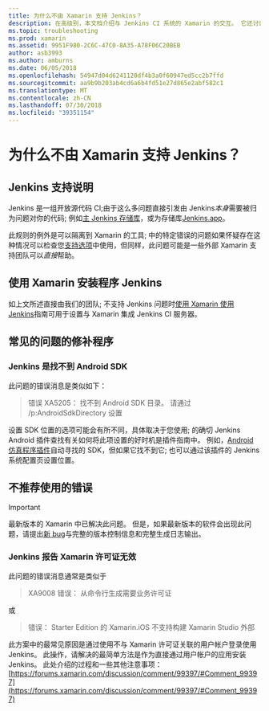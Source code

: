 ```yaml
---
title: 为什么不由 Xamarin 支持 Jenkins？
description: 在高级别，本文档介绍与 Jenkins CI 系统的 Xamarin 的交互。 它还讨论了使用 Jenkins 时提出的一些常见问题。
ms.topic: troubleshooting
ms.prod: xamarin
ms.assetid: 9951F980-2C6C-47C0-8A35-A78F06C20BEB
author: asb3993
ms.author: amburns
ms.date: 06/05/2018
ms.openlocfilehash: 54947d04d6241120df4b3a0f60947ed5cc2b7ffd
ms.sourcegitcommit: aa9b9b203ab4cd6a6b4fd51e27d865e2abf582c1
ms.translationtype: MT
ms.contentlocale: zh-CN
ms.lasthandoff: 07/30/2018
ms.locfileid: "39351154"
---
```

# <a name="why-isnt-jenkins-supported-by-xamarin"></a>为什么不由 Xamarin 支持 Jenkins？

## <a name="jenkins-support-explanation"></a>Jenkins 支持说明

Jenkins 是一组开放源代码 CI;由于这么多问题直接引发由 Jenkins*本身*需要被归为问题对你的代码; 例如[主 Jenkins 存储库](https://github.com/jenkinsci/jenkins)，或为存储库[Jenkins.app](https://github.com/stisti/jenkins-app)。

此规则的例外是可以隔离到 Xamarin 的工具; 中的特定错误的问题如果怀疑存在这种情况可以检查您[支持选项](~/cross-platform/troubleshooting/support-options.md)中使用，但同样，此问题可能是一些外部 Xamarin 支持团队可以*直接*帮助。

## <a name="setup-jenkins-with-xamarin"></a>使用 Xamarin 安装程序 Jenkins

如上文所述直接由我们的团队; 不支持 Jenkins 问题时[使用 Xamarin 使用 Jenkins](~/tools/ci/jenkins-walkthrough.md)指南可用于设置与 Xamarin 集成 Jenkins CI 服务器。 

## <a name="fixes-for-common-issues"></a>常见的问题的修补程序

### <a name="jenkins-is-unable-to-find-the-android-sdk"></a>Jenkins 是找不到 Android SDK

此问题的错误消息是类似如下：

> 错误 XA5205： 找不到 Android SDK 目录。 请通过 /p:AndroidSdkDirectory 设置

设置 SDK 位置的选项可能会有所不同，具体取决于您使用; 的确切 Jenkins Android 插件查找有关如何将此项设置的好时机是插件指南中。 例如，[Android 仿真程序插件](https://wiki.jenkins-ci.org/display/JENKINS/Android+Emulator+Plugin#AndroidEmulatorPlugin-Systemconfiguration)自动寻找的 SDK，但如果它找不到它; 也可以通过该插件的 Jenkins 系统配置页设置位置。 


## <a name="deprecated-errors"></a>不推荐使用的错误

> [!IMPORTANT]
> 最新版本的 Xamarin 中已解决此问题。 但是，如果最新版本的软件会出现此问题，请提出[新 bug](~/cross-platform/troubleshooting/questions/howto-file-bug.md)与完整的版本控制信息和完整生成日志输出。



### <a name="jenkins-reports-an-invalid-xamarin-license"></a>Jenkins 报告 Xamarin 许可证无效
此问题的错误消息通常是类似于

> XA9008 错误： 从命令行生成需要业务许可证

或

> 错误： Starter Edition 的 Xamarin.iOS 不支持构建 Xamarin Studio 外部 

此方案中的最常见原因是通过使用不与 Xamarin 许可证关联的用户帐户登录使用 Jenkins。 此操作，请解决的最简单方法是作为直接通过用户帐户的应用安装 Jenkins。 此处介绍的过程和一些其他注意事项： [https://forums.xamarin.com/discussion/comment/99397/#Comment_99397](https://forums.xamarin.com/discussion/comment/99397/#Comment_99397)
